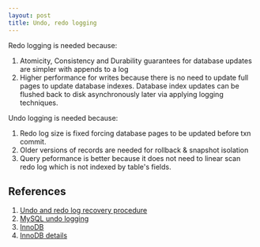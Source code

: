 ```yaml
---
layout: post
title: Undo, redo logging
---
```


Redo logging is needed because:
1. Atomicity, Consistency and Durability guarantees for database updates are simpler with appends to a log
2. Higher performance for writes because there is no need to update full pages to update database indexes. Database index updates can be flushed back to disk asynchronously later via applying logging techniques.

Undo logging is needed because:
1. Redo log size is fixed forcing database pages to be updated before txn commit.
2. Older versions of records are needed for rollback & snapshot isolation
3. Query peformance is better because it does not need to linear scan redo log which is not indexed by table's fields.

## References

1. [Undo and redo log recovery procedure](https://blog.cykerway.com/posts/2018/11/18/database-undo-log-and-redo-log.html)
2. [MySQL undo logging](https://blog.jcole.us/2014/04/16/the-basics-of-the-innodb-undo-logging-and-history-system/)
3. [InnoDB](https://blog.jcole.us/innodb/)
4. [InnoDB details](https://javamana.com/2020/11/20201112235405930m.html#16__207)